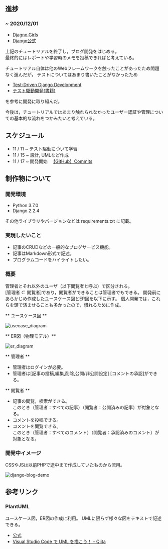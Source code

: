 ## 進捗

### ~ 2020/12/01

* [Djagno Girls](https://tutorial.djangogirls.org/ja/)  
* [Django公式](https://docs.djangoproject.com/ja/2.2/intro/) 

上記のチュートリアルを終了し，ブログ開発をはじめる。  
最終的にはレポートや学習時のメモを投稿できればと考えている。  


チュートリアル自体は他のWebフレームワークを触ったことがあったため問題なく進んだが， 
テストについてはあまり書いたことがなかったため

* [Test-Driven Django Development](https://test-driven-django-development.readthedocs.io/en/latest/)
* [テスト駆動開発(書籍)](https://books.google.co.jp/books/about/%E3%83%86%E3%82%B9%E3%83%88%E9%A7%86%E5%8B%95%E9%96%8B%E7%99%BA.html?id=HHA9DwAAQBAJ&printsec=frontcover&source=kp_read_button&redir_esc=y#v=onepage&q&f=false)

を参考に開発に取り組んだ。


今後は，チュートリアルではあまり触れられなかったユーザー認証や管理についての基本的な流れをつかみたいと考えている。


## スケジュール

* 11 / 11 ~ テスト駆動について学習
* 11 / 15 ~ 設計, UMLなど作成
* 11 / 17 ~ 開発開始 　[【GitHub】Commits](https://github.com/TeppeiHayashi/django-blog/commits/master)




## 制作物について

### 開発環境

* Python 3.7.0
* Django 2.2.4

その他ライブラリやバージョンなどは requirements.txt に記載。


### 実現したいこと

* 記事のCRUDなどの一般的なブログサービス機能。
* 記事はMarkdown形式で記述。
* プログラムコードをハイライトしたい。


### 概要

管理者とそれ以外のユーザ（以下閲覧者と呼ぶ）で区分される。  
[管理者 ⊂ 閲覧者]であり，閲覧者ができることは管理者でもできる。
開発前にあらかじめ作成したユースケース図とER図を以下に示す。
個人開発では，これらを頭で済ませることも多かったので，慣れるために作成。


** ユースケース図 **

![usecase_diagram](https://user-images.githubusercontent.com/43464529/100595044-c2d9b000-333d-11eb-9095-070070d2c7df.png)

  
  
** ER図（物理モデル）**

![er_diagram](https://user-images.githubusercontent.com/43464529/100705453-8f089400-33ea-11eb-8e15-4f1d93607289.png)


** 管理者 **

* 管理者はログインが必要。
* 管理者は[記事の投稿,編集,削除,公開/非公開設定] [コメントの承認]ができる。

** 閲覧者 **

* 記事の閲覧，検索ができる。  
このとき（管理者：すべての記事）（閲覧者：公開済みの記事）が対象となる。
* コメントを投稿できる。
* コメントを閲覧できる。  
このとき（管理者：すべてのコメント）（閲覧者：承認済みのコメント）が対象となる。

### 開発中イメージ

CSSやJSは以前PHPで途中まで作成していたものから流用。

![django-blog-demo](https://user-images.githubusercontent.com/43464529/100710445-13f7ab80-33f3-11eb-95d5-559e4e704e30.gif)


## 参考リンク

### PlantUML

ユースケース図，ER図の作成に利用。
UMLに限らず様々な図をテキストで記述できる。

* [公式](https://plantuml.com/ja/)
* [Visual Studio Code で UML を描こう！ - Qiita](https://qiita.com/couzie/items/9dedb834c5aff09ea7b2#2-%E7%94%BB%E5%83%8F%E3%83%95%E3%82%A1%E3%82%A4%E3%83%AB%E3%81%A8%E3%81%97%E3%81%A6%E5%87%BA%E5%8A%9B)
